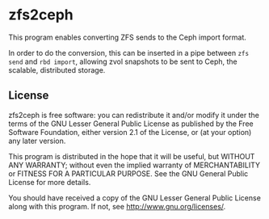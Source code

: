# zfs2ceph

This program enables converting ZFS sends to the Ceph import format.

In order to do the conversion, this can be inserted in a pipe between
`zfs send` and `rbd import`, allowing zvol snapshots to be sent to Ceph,
the scalable, distributed storage.

## License

zfs2ceph is free software: you can redistribute it and/or modify
it under the terms of the GNU Lesser General Public License as published by
the Free Software Foundation, either version 2.1 of the License, or
(at your option) any later version.

This program is distributed in the hope that it will be useful,
but WITHOUT ANY WARRANTY; without even the implied warranty of
MERCHANTABILITY or FITNESS FOR A PARTICULAR PURPOSE.  See the
GNU General Public License for more details.

You should have received a copy of the GNU Lesser General Public License
along with this program.  If not, see <http://www.gnu.org/licenses/>.
